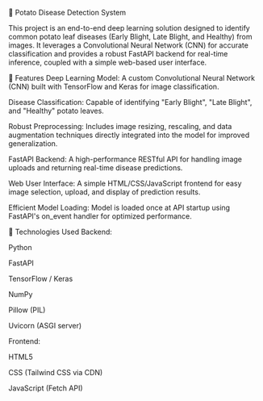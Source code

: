 🥔 Potato Disease Detection System

This project is an end-to-end deep learning solution designed to identify common potato leaf diseases (Early Blight, Late Blight, and Healthy) from images. It leverages a Convolutional Neural Network (CNN) for accurate classification and provides a robust FastAPI backend for real-time inference, coupled with a simple web-based user interface.


🌟 Features
Deep Learning Model: A custom Convolutional Neural Network (CNN) built with TensorFlow and Keras for image classification.

Disease Classification: Capable of identifying "Early Blight", "Late Blight", and "Healthy" potato leaves.

Robust Preprocessing: Includes image resizing, rescaling, and data augmentation techniques directly integrated into the model for improved generalization.

FastAPI Backend: A high-performance RESTful API for handling image uploads and returning real-time disease predictions.

Web User Interface: A simple HTML/CSS/JavaScript frontend for easy image selection, upload, and display of prediction results.

Efficient Model Loading: Model is loaded once at API startup using FastAPI's on_event handler for optimized performance.

🚀 Technologies Used
Backend:

Python

FastAPI

TensorFlow / Keras

NumPy

Pillow (PIL)

Uvicorn (ASGI server)

Frontend:

HTML5

CSS (Tailwind CSS via CDN)

JavaScript (Fetch API)
